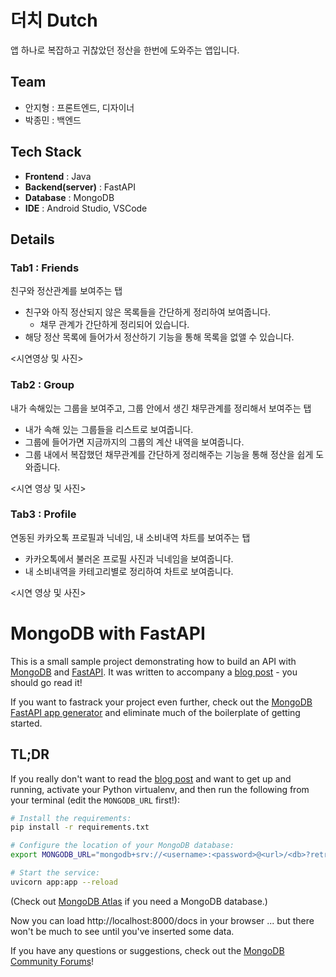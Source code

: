 # 더치 Dutch
앱 하나로 복잡하고 귀찮았던 정산을 한번에 도와주는 앱입니다.

## Team
- 안지형 : 프론트엔드, 디자이너
- 박종민 : 백엔드



## Tech Stack

- **Frontend** : Java
- **Backend(server)** : FastAPI
- **Database** : MongoDB
- **IDE** : Android Studio, VSCode



## Details


### Tab1 : Friends

친구와 정산관계를 보여주는 탭

- 친구와 아직 정산되지 않은 목록들을 간단하게 정리하여 보여줍니다.
  - 채무 관계가 간단하게 정리되어 있습니다.
- 해당 정산 목록에 들어가서 정산하기 기능을 통해 목록을 없앨 수 있습니다.

<시연영상 및 사진>

### Tab2 : Group

내가 속해있는 그룹을 보여주고, 그룹 안에서 생긴 채무관계를 정리해서 보여주는 탭

- 내가 속해 있는 그룹들을 리스트로 보여줍니다.
- 그룹에 들어가면 지금까지의 그룹의 계산 내역을 보여줍니다.
- 그룹 내에서 복잡했던 채무관계를 간단하게 정리해주는 기능을 통해 정산을 쉽게 도와줍니다.

<시연 영상 및 사진>

### Tab3 : Profile

연동된 카카오톡 프로필과 닉네임, 내 소비내역 차트를 보여주는 탭

- 카카오톡에서 불러온 프로필 사진과 닉네임을 보여줍니다.
- 내 소비내역을 카테고리별로 정리하여 차트로 보여줍니다.

<시연 영상 및 사진>


# MongoDB with FastAPI

This is a small sample project demonstrating how to build an API with [MongoDB](https://developer.mongodb.com/) and [FastAPI](https://fastapi.tiangolo.com/).
It was written to accompany a [blog post](https://developer.mongodb.com/quickstart/python-quickstart-fastapi/) - you should go read it!

If you want to fastrack your project even further, check out the [MongoDB FastAPI app generator](https://github.com/mongodb-labs/full-stack-fastapi-mongodb) and eliminate much of the boilerplate of getting started.

## TL;DR

If you really don't want to read the [blog post](https://developer.mongodb.com/quickstart/python-quickstart-fastapi/) and want to get up and running,
activate your Python virtualenv, and then run the following from your terminal (edit the `MONGODB_URL` first!):

```bash
# Install the requirements:
pip install -r requirements.txt

# Configure the location of your MongoDB database:
export MONGODB_URL="mongodb+srv://<username>:<password>@<url>/<db>?retryWrites=true&w=majority"

# Start the service:
uvicorn app:app --reload
```

(Check out [MongoDB Atlas](https://www.mongodb.com/cloud/atlas) if you need a MongoDB database.)

Now you can load http://localhost:8000/docs in your browser ... but there won't be much to see until you've inserted some data.

If you have any questions or suggestions, check out the [MongoDB Community Forums](https://developer.mongodb.com/community/forums/)!
